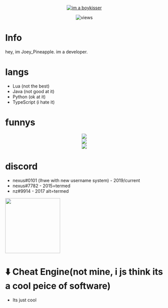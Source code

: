 <p align=center><a href="https://git.io/typing-svg"><img src="https://readme-typing-svg.demolab.com?font=Fira+Code&size=24&duration=4000&pause=1000&color=F70000&width=435&lines=joey 😎 discord.gg/Jqn4Jwx3Q6" alt="im a boykisser" /></a></p>
<p align="center">
  <img src="https://count.getloli.com/get/@lhwe?theme=rule34" alt="views" />
</p>

# Info
  hey, im Joey_Pineapple. im a developer.
# langs
  - Lua (not the best)
  - Java (not good at it)
  - Python (ok at it)
  - TypeScript (i hate it)

# funnys
<p align = "center">
    <img src = "https://github-readme-stats.vercel.app/api?username=lhwe&show_icons=true&theme=dracula"/><br>
    <img src = "https://github-readme-stats.vercel.app/api/top-langs/?username=lhwe&layout=compact&theme=dark"/><br>
  <img src = "http://github-readme-streak-stats.herokuapp.com?user=lhwe&theme=dark&background=000000)](https://git.io/streak-stats"/>
</p>

# discord
  - nexus#0101 (lhwe with new username system) - 2019/current
  - nexus#7782 - 2015=termed
  - nz#9914 - 2017 alt=termed
</h5>
<a href="https://discord.com/users/565667519373901853">
<img src="https://lanyard-profile-readme.vercel.app/api/565667519373901853?animated=true" height=175px/>
</a> 

# ⬇️ Cheat Engine(not mine, i js think its a cool peice of software)
  - Its just cool

